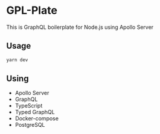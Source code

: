 # GPL-Plate

This is GraphQL boilerplate for Node.js using Apollo Server

## Usage

```bash
yarn dev
```

## Using

- Apollo Server
- GraphQL
- TypeScript
- Typed GraphQL
- Docker-compose
- PostgreSQL
